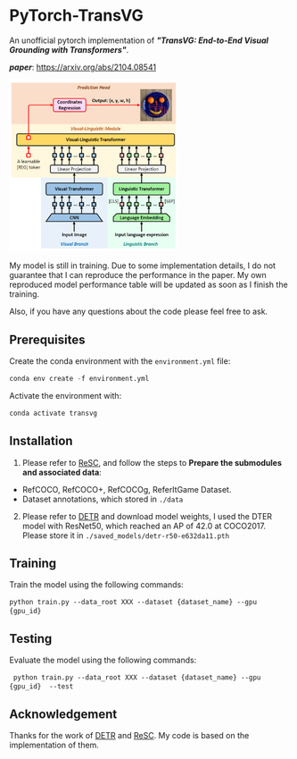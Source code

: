 # **PyTorch-TransVG**

An unofficial pytorch implementation of ***"TransVG: End-to-End Visual Grounding with Transformers"***.

***paper***: https://arxiv.org/abs/2104.08541 

<img src="https://github.com/nku-shengzheliu/Pytorch-TransVG/blob/main/pipeline.PNG" width = 60% height = 60% align=center/>

My model is still in training. Due to some implementation details, I do not guarantee that I can reproduce the performance in the paper. My own reproduced model performance table will be updated as soon as I finish the training.

Also, if you have any questions about the code please feel free to ask.



## Prerequisites

Create the conda environment with the ```environment.yml``` file:

```python
conda env create -f environment.yml
```

Activate the environment with:

```python
conda activate transvg
```

## Installation

1. Please refer to [ReSC](https://github.com/zyang-ur/ReSC), and follow the steps to **Prepare the submodules and associated data**:

* RefCOCO, RefCOCO+, RefCOCOg, ReferItGame Dataset.
* Dataset annotations, which stored in `./data`

2. Please refer to [DETR](https://github.com/facebookresearch/detr) and download model weights, I used the DTER model with ResNet50, which reached an AP of 42.0 at COCO2017. Please store it in `./saved_models/detr-r50-e632da11.pth`

## Training


Train the model using the following commands:

```
python train.py --data_root XXX --dataset {dataset_name} --gpu {gpu_id}
```

## Testing

Evaluate the model using the following commands:

```
 python train.py --data_root XXX --dataset {dataset_name} --gpu {gpu_id}  --test
```

## Acknowledgement

Thanks for the work of [DETR](https://github.com/facebookresearch/detr) and [ReSC](https://github.com/zyang-ur/ReSC). My code is based on the implementation of them.


